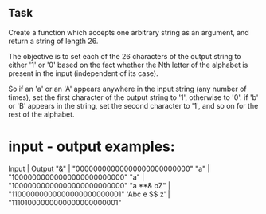 ## Task

Create a function which accepts one arbitrary string as an argument, and return a string of length 26.

The objective is to set each of the 26 characters of the output string to either '1' or '0' based on the fact whether the Nth letter of the alphabet is present in the input (independent of its case).

So if an 'a' or an 'A' appears anywhere in the input string (any number of times), set the first character of the output string to '1', otherwise to '0'. if 'b' or 'B' appears in the string, set the second character to '1', and so on for the rest of the alphabet.

# input - output examples:

Input | Output
"&"  |  "00000000000000000000000000"
"a"  |  "10000000000000000000000000"
"a"  |  "10000000000000000000000000"
"a **&  bZ"  |  "11000000000000000000000001"
'Abc e  $$  z'  | "11101000000000000000000001"


